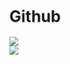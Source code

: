 # Github
![](https://github-readme-streak-stats.herokuapp.com/?user=vincentdevweb&theme=dark&hide_border=false)<br/>
![](https://github-readme-stats.vercel.app/api/top-langs/?username=vincentdevweb&theme=dark&hide_border=false&include_all_commits=false&count_private=false&layout=compact)<br/>
